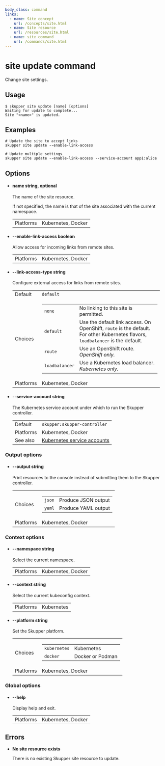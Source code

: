 ```yaml
---
body_class: command
links:
  - name: Site concept
    url: /concepts/site.html
  - name: Site resource
    url: /resources/site.html
  - name: site command
    url: /commands/site.html
---
```


# site update command

<section>

Change site settings.

</section>

<section>

## Usage

~~~ shell
$ skupper site update [name] [options]
Waiting for update to complete...
Site "<name>" is updated.
~~~

</section>

<section>

## Examples

~~~
# Update the site to accept links
skupper site update --enable-link-access

# Update multiple settings
skupper site update --enable-link-access --service-account app1:alice
~~~

</section>

<section>

## Options

- <h4 id="name">name <span class="option-info">string, optional</span></h4>

  The name of the site resource.
  
  If not specified, the name is that of the site
  associated with the current namespace.

  | | |
  |-|-|
  | Platforms | Kubernetes, Docker |
  
- <h4 id="enable-link-access">--enable-link-access <span class="option-info">boolean</span></h4>

  Allow access for incoming links from remote sites.

  | | |
  |-|-|
  | Platforms | Kubernetes, Docker |
  
- <h4 id="link-access-type">--link-access-type <span class="option-info">string</span></h4>

  Configure external access for links from remote sites.

  | | |
  |-|-|
  | Default | `default` |
  | Choices | <table><tr><td><code>none</code></td><td>No linking to this site is permitted.</td></tr><tr><td><code>default</code></td><td>Use the default link access.  On OpenShift, `route` is the default.  For other Kubernetes flavors, `loadbalancer` is the default.</td></tr><tr><td><code>route</code></td><td>Use an OpenShift route.  _OpenShift only._</td></tr><tr><td><code>loadbalancer</code></td><td>Use a Kubernetes load balancer.  _Kubernetes only._</td></tr></table> |
  | Platforms | Kubernetes, Docker |
  
- <h4 id="service-account">--service-account <span class="option-info">string</span></h4>

  The Kubernetes service account under which to run the
  Skupper controller.

  | | |
  |-|-|
  | Default | `skupper:skupper-controller` |
  | Platforms | Kubernetes, Docker |
  | See also | [Kubernetes service accounts]({{site_prefix}}https://kubernetes.io/docs/concepts/security/service-accounts/) |
  
### Output options

- <h4 id="output">--output <span class="option-info">string</span></h4>

  Print resources to the console instead of submitting
  them to the Skupper controller.

  | | |
  |-|-|
  | Choices | <table><tr><td><code>json</code></td><td>Produce JSON output</td></tr><tr><td><code>yaml</code></td><td>Produce YAML output</td></tr></table> |
  | Platforms | Kubernetes, Docker |
  
### Context options

- <h4 id="namespace">--namespace <span class="option-info">string</span></h4>

  Select the current namespace.

  | | |
  |-|-|
  | Platforms | Kubernetes, Docker |
  
- <h4 id="context">--context <span class="option-info">string</span></h4>

  Select the current kubeconfig context.

  | | |
  |-|-|
  | Platforms | Kubernetes |
  
- <h4 id="platform">--platform <span class="option-info">string</span></h4>

  Set the Skupper platform.

  | | |
  |-|-|
  | Choices | <table><tr><td><code>kubernetes</code></td><td>Kubernetes</td></tr><tr><td><code>docker</code></td><td>Docker or Podman</td></tr></table> |
  | Platforms | Kubernetes, Docker |
  
### Global options

- <h4 id="help">--help <span class="option-info"></span></h4>

  Display help and exit.

  | | |
  |-|-|
  | Platforms | Kubernetes, Docker |
  
</section>

<section>

## Errors

- **No site resource exists**

  There is no existing Skupper site resource to update.

</section>

